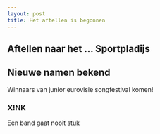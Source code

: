 ```yaml
---
layout: post
title: Het aftellen is begonnen
---
```


Aftellen naar het ... Sportpladijs
----------------------------------

## Nieuwe namen bekend

Winnaars van junior eurovisie songfestival komen!

### X!NK

Een band gaat nooit stuk